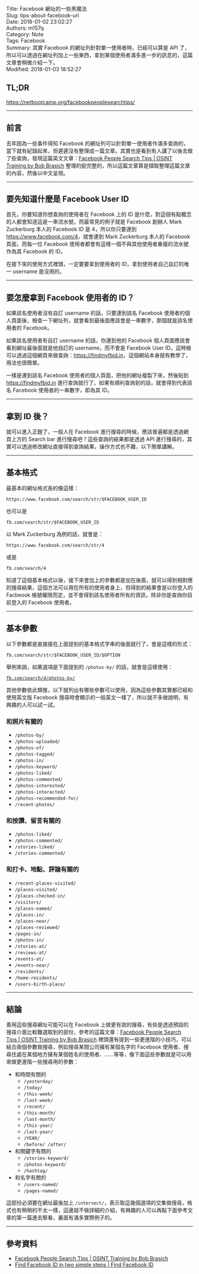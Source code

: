 Title: Facebook 網址的一些黑魔法  
Slug: tips-about-facebook-url  
Date: 2018-01-02 23:02:27  
Authors: m157q  
Category: Note  
Tags: Facebook  
Summary: 其實 Facebook 的網址列針對單一使用者時，已經可以算是 API 了，所以可以透過在網址列加上一些東西，拿到某個使用者滿多進一步的訊息的，這篇文章會稍微介紹一下。  
Modified: 2018-01-03 18:52:27  
  
  
## TL;DR  
  
<https://netbootcamp.org/facebookpeoplesearchtips/>  
  
---  
  
## 前言  
  
去年因為一些事件得知 Facebook 的網址列可以針對單一使用者作滿多查詢的，當下就有紀錄起來，但遲遲沒有整理成一篇文章。其實也是看到有人講了以後去做了些查詢，發現這篇英文文章：[Facebook People Search Tips | OSINT Training by Bob Brasich](https://netbootcamp.org/facebookpeoplesearchtips/) 整理的挺完整的，所以這篇文章算是擷取整理這篇文章的內容，然後以中文呈現。  
  
---  
  
## 要先知道什麼是 Facebook User ID  
  
首先，你要知道你想查詢的使用者在 Facebook 上的 ID 是什麼，對這個有點概念的人都會知道這是一串流水號，而最常見的例子就是 Facebook 創辦人 Mark Zuckerburg 本人的 Facebook ID 是 4，所以你只要連到 <https://www.facebook.com/4>，就會連到 Mark Zuckerburg 本人的 Facebook 頁面，而每一位 Facebook 使用者都會有這樣一個不與其他使用者重複的流水號作為其 Facebook 的 ID。  
  
在接下來的使用方式裡頭，一定要要拿到使用者的 ID，拿到使用者自己自訂的唯一 username 是沒用的。  
  
---  
  
## 要怎麼拿到 Facebook 使用者的 ID？  
  
如果該名使用者沒有自訂 username 的話，只要連到該名 Facebook 使用者的個人頁面後，檢查一下網址列，就會看到最後面應該會是一串數字，那個就是該名使用者的 Facebook。  
  
如果該名使用者有自訂 username 的話，你連到他的 Facebook 個人頁面應該會看到網址最後面就是他自訂的 username，而不會是 Facebook User ID。這時候可以透過這個網頁來做查詢：<https://findmyfbid.in>，這個網站本身就有教學了，用法也很簡單。  
  
一樣是連到該名 Facebook 使用者的個人頁面，把他的網址複製下來，然後貼到 <https://findmyfbid.in> 進行查詢就行了。如果有順利查詢到的話，就會得到代表該名 Facebook 使用者的一串數字，即為其 ID。  
  
---  
  
## 拿到 ID 後？  
  
就可以進入正題了，一般人在 Facebook 進行搜尋的時候，應該普遍都是透過網頁上方的 Search bar 進行搜尋吧？這些查詢的結果都是透過 API 進行搜尋的，其實可以透過修改網址直接得到查詢結果，操作方式也不難，以下簡單講解。  
  
---  
  
## 基本格式  
  
最基本的網址格式長的像這樣：  
  
`https://www.facebook.com/search/str/$FACEBOOK_USER_ID`  
  
也可以是  
  
`fb.com/search/str/$FACEBOOK_USER_ID`  
  
以 Mark Zuckerburg 為例的話，就會是：  
  
`https://www.facebook.com/search/str/4`  
  
或是  
  
`fb.com/search/4`  
  
知道了這個基本格式以後，接下來會加上的參數都是加在後面，就可以得到相對應的搜尋結果，這個方法可以用在所有的使用者身上，但得到的結果會是以你登入的 Facbeook 帳號權限而定，並不會得到該名使用者所有的資訊，除非你是查詢你目前登入的 Facebook 使用者。  
  
---  
  
## 基本參數  
  
以下參數都是直接接在上面提到的基本格式字串的後面就行了，會是這樣的形式：  
  
`fb.com/search/str/$FACEBOOK_USER_ID/$OPTION`  
  
舉例來說，如果選項是下面提到的 `/photos-by/` 的話，就會是這樣使用：  
  
[`fb.com/search/4/photos-by/`](http://fb.com/search/4/photos-by/)  
  
其他參數依此類推，以下就列出有哪些參數可以使用，因為這些參數其實都已經和使用英文版 Facebook 搜尋時會顯示的一般英文一樣了，所以就不多做說明，有興趣的人可以試一試。  
  
  
### 和照片有關的  
  
+ `/photos-by/`  
+ `/photos-uploaded/`  
+ `/photos-of/`  
+ `/photos-tagged/`  
+ `/photos-in/`  
+ `/photos-keyword/`  
+ `/photos-liked/`  
+ `/photos-commented/`  
+ `/photos-interested/`  
+ `/photos-interacted/`  
+ `/photos-recommended-for/`  
+ `/recent-photos/`  
  
  
### 和按讚、留言有關的  
  
+ `/photos-liked/`  
+ `/photos-commented/`  
+ `/stories-liked/`  
+ `/stories-commented/`  
  
### 和打卡、地點、評論有關的  
  
+ `/recent-places-visited/`  
+ `/places-visited/`  
+ `/places-checked-in/`  
+ `/visitors/`  
+ `/places-named/`  
+ `/places-in/`  
+ `/places-near/`  
+ `/places-reviewed/`  
+ `/pages-in/`  
+ `/photos-in/`  
+ `/stories-at/`  
+ `/reviews-at/`  
+ `/events-at/`  
+ `/events-near/`  
+ `/residents/`  
+ `/home-residents/`  
+ `/users-birth-place/`  
  
---  
  
## 結論  
  
善用這些搜尋網址可能可以在 Facebook 上做更有效的搜尋，有些是透過預設的搜尋介面比較難選取到的部份，參考的這篇文章：[Facebook People Search Tips | OSINT Training by Bob Brasich](https://netbootcamp.org/facebookpeoplesearchtips/) 裡頭還有提到一些更進階的小技巧，可以結合兩個參數做搜尋，例如搜尋某間公司擁有某個名字的 Facebook 使用者、搜尋住處在某個地方擁有某個姓名的使用者、……等等，像下面這些參數就是可以用來做更進階一些搜尋用的參數：  
  
+ 和時間有關的  
    + `/yesterday/`  
    + `/today/`  
    + `/this-week/`  
    + `/last-week/`  
    + `/recent/`  
    + `/this-month/`  
    + `/last-month/`  
    + `/this-year/`  
    + `/last-year/`  
    + `/YEAR/`  
    + `/before/ /after/`  
+ 和關鍵字有關的  
    + `/stories-keyword/`  
    + `/photos-keyword/`  
    + `/hashtag/`  
+ 和名字有關的  
    + `/users-named/`  
    + `/pages-named/`  
  
這部份必須要在網址最後加上 `/intersect/`，表示取這幾個選項的交集做搜尋，格式也有稍稍的不太一樣，這邊就不做詳細的介紹，有興趣的人可以再點下面參考文章的第一篇進去察看，裏面有滿多實際例子的。  
  
---  
  
## 參考資料  
  
+ [Facebook People Search Tips | OSINT Training by Bob Brasich](https://netbootcamp.org/facebookpeoplesearchtips/)  
+ [Find Facebook ID in two simple steps | Find Facebook ID](https://findmyfbid.in/)  
